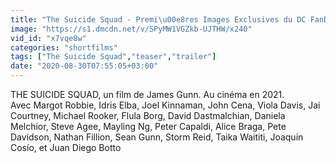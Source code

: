 ```yaml
---
title: "The Suicide Squad - Premi\u00e8res Images Exclusives du DC FanDome (VOST)"
image: "https://s1.dmcdn.net/v/SPyMW1VGZkb-UJTHW/x240"
vid_id: "x7vqe8w"
categories: "shortfilms"
tags: ["The Suicide Squad","teaser","trailer"]
date: "2020-08-30T07:55:05+03:00"
---
```

THE SUICIDE SQUAD, un film de James Gunn. Au cinéma en 2021.  <br>Avec Margot Robbie, Idris Elba, Joel Kinnaman, John Cena, Viola Davis, Jai Courtney, Michael Rooker, Flula Borg, David Dastmalchian, Daniela Melchior, Steve Agee, Mayling Ng, Peter Capaldi, Alice Braga, Pete Davidson, Nathan Fillion, Sean Gunn, Storm Reid, Taika Waititi, Joaquín Cosío, et Juan Diego Botto
